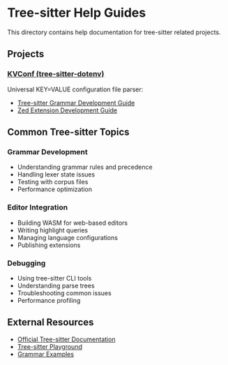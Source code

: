 # Tree-sitter Help Guides

This directory contains help documentation for tree-sitter related projects.

## Projects

### [KVConf (tree-sitter-dotenv)](kvconf/)
Universal KEY=VALUE configuration file parser:
- [Tree-sitter Grammar Development Guide](kvconf/tree-sitter-grammar-development.md)
- [Zed Extension Development Guide](kvconf/zed-extension-development.md)

## Common Tree-sitter Topics

### Grammar Development
- Understanding grammar rules and precedence
- Handling lexer state issues
- Testing with corpus files
- Performance optimization

### Editor Integration
- Building WASM for web-based editors
- Writing highlight queries
- Managing language configurations
- Publishing extensions

### Debugging
- Using tree-sitter CLI tools
- Understanding parse trees
- Troubleshooting common issues
- Performance profiling

## External Resources

- [Official Tree-sitter Documentation](https://tree-sitter.github.io/tree-sitter/)
- [Tree-sitter Playground](https://tree-sitter.github.io/tree-sitter/playground)
- [Grammar Examples](https://github.com/tree-sitter)